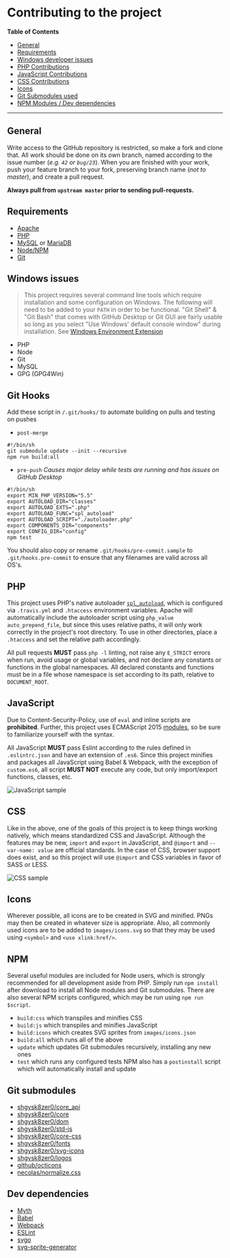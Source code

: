 # Contributing to the project
**Table of Contents**
- [General](#general)
- [Requirements](#requirements)
- [Windows developer issues](#windows-issues)
- [PHP Contributions](#php)
- [JavaScript Contributions](#javascript)
- [CSS Contributions](#css)
- [Icons](#icons)
- [Git Submodules used](#git-submodules)
- [NPM Modules / Dev dependencies](#dev-dependencies)

- - -

## General
Write access to the GitHub repository is restricted, so make a fork and clone that. All work should be done on its own branch, named according to the issue number (*e.g. `42` or `bug/23`*). When you are finished with your work, push your feature branch to your fork, preserving branch name (*not to master*), and create a pull request.

**Always pull from `upstream master` prior to sending pull-requests.**

## Requirements
- [Apache](https://httpd.apache.org/)
- [PHP](https://secure.php.net/)
- [MySQL](https://dev.mysql.com/) or [MariaDB](https://mariadb.org/)
- [Node/NPM](https://nodejs.org/en/)
- [Git](https://www.git-scm.com/download/)

## Windows issues
> This project requires several command line tools which require installation and
some configuration on Windows. The following will need to be added to your `PATH`
in order to be functional. "Git Shell" & "Git Bash" that comes with GitHub Desktop
or Git GUI are fairly usable so long as you select "Use Windows' default console window"
during installation. See [Windows Environment Extension](https://technet.microsoft.com/en-us/library/cc770493.aspx)

- PHP
- Node
- Git
- MySQL
- GPG (GPG4Win)

## Git Hooks
Add these script in `/.git/hooks/` to automate building on pulls and testing on pushes
- `post-merge`
```
#!/bin/sh
git submodule update --init --recursive
npm run build:all
```
- `pre-push` *Causes major delay while tests are running and has issues on GitHub Desktop*
```
#!/bin/sh
export MIN_PHP_VERSION="5.5"
export AUTOLOAD_DIR="classes"
export AUTOLOAD_EXTS=".php"
export AUTOLOAD_FUNC="spl_autoload"
export AUTOLOAD_SCRIPT="./autoloader.php"
export COMPONENTS_DIR="components"
export CONFIG_DIR="config"
npm test
```

You should also copy or rename `.git/hooks/pre-commit.sample` to `.git/hooks.pre-commit`
to ensure that any filenames are valid across all OS's.

## PHP
This project uses PHP's native autoloader [`spl_autoload`](https://secure.php.net/manual/en/function.spl-autoload.php), which is configured via `.travis.yml` and `.htaccess` environment variables. Apache will automatically include the autoloader script using `php_value auto_prepend_file`, but since this uses relative paths, it will only work correctly in the project's root directory. To use in other directories, place a `.htaccess` and set the relative path accordingly.

All pull requests **MUST** pass `php -l` linting, not raise any `E_STRICT` errors
when run, avoid usage or global variables, and not declare any constants or functions
in the global namespaces. All declared constants and functions must be in a file
whose namespace is set according to its path, relative to `DOCUMENT_ROOT`.

## JavaScript
Due to Content-Security-Policy, use of `eval` and inline scripts are **prohibited**. Further, this project uses ECMAScript 2015  [modules](http://exploringjs.com/es6/ch_modules.html), so be sure to familiarize yourself with the syntax.

All JavaScript **MUST** pass Eslint according to the rules defined in `.eslintrc.json`
and have an extension of `.es6`.
Since this project minifies and packages all JavaScript using Babel & Webpack, with
the exception of `custom.es6`, all script **MUST NOT** execute any code, but only
import/export functions, classes, etc.

![JavaScript sample](https://i.imgur.com/Ac0fKZu.png)

## CSS
Like in the above, one of the goals of this project is to keep things working natively, which means standardized CSS and JavaScript. Although the features may be new, `import` and `export` in JavaScript, and `@import` and `--var-name: value` are official standards. In the case of CSS, browser support does exist, and so this project will use `@import` and CSS variables in favor of SASS or LESS.

![CSS sample](https://i.imgur.com/j4sC5qv.png)

## Icons
Wherever possible, all icons are to be created in SVG and minified. PNGs may then be created in whatever size is appropriate. Also, all commonly used icons are to be added to `images/icons.svg` so that they may be used using `<symbol>` and `<use xlink:href/>`.

## NPM
Several useful modules are included for Node users, which is strongly recommended for all development aside from PHP. Simply run `npm install` after download to install all Node modules and Git submodules. There are also several NPM scripts configured, which may be run using `npm run $script`.
- `build:css` which transpiles and minifies CSS
- `build:js` which transpiles and minifies JavaScript
- `build:icons` which creates SVG sprites from `images/icons.json`
- `build:all` which runs all of the above
- `update` which updates Git submodules recursively, installing any new ones
- `test` which runs any configured tests
NPM also has a `postinstall` script which will automatically install and update

## Git submodules
- [shgysk8zer0/core_api](https://github.com/shgysk8zer0/core_api/)
- [shgysk8zer0/core](https://github.com/shgysk8zer0/core/)
- [shgysk8zer0/dom](https://github.com/shgysk8zer0/dom/)
- [shgysk8zer0/std-js](https://github.com/shgysk8zer0/std-js/)
- [shgysk8zer0/core-css](https://github.com/shgysk8zer0/core-css/)
- [shgysk8zer0/fonts](https://github.com/shgysk8zer0/fonts/)
- [shgysk8zer0/svg-icons](https://github.com/shgysk8zer0/svg-icons/)
- [shgysk8zer0/logos](https://github.com/shgysk8zer0/logos/)
- [github/octicons](https://github.com/github/octicons/)
- [necolas/normalize.css](https://github.com/necolas/normalize.css/)

## Dev dependencies
- [Myth](http://www.myth.io/)
- [Babel](https://babeljs.io/)
- [Webpack](https://webpack.github.io/)
- [ESLint](http://eslint.org/)
- [svgo](https://github.com/svg/svgo)
- [svg-sprite-generator](https://github.com/frexy/svg-sprite-generator)
